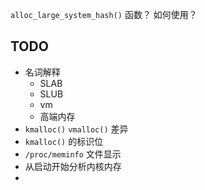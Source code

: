 `alloc_large_system_hash()` 函数？ 如何使用？







## TODO

* 名词解释
  * SLAB
  * SLUB
  * vm
  * 高端内存
* `kmalloc()`  `vmalloc()` 差异
* `kmalloc()` 的标识位
* `/proc/meminfo` 文件显示
* 从启动开始分析内核内存
* 

